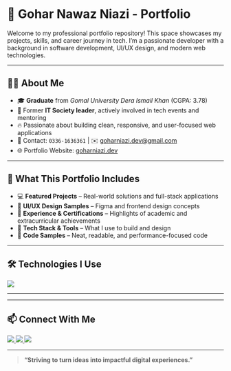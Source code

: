 # 💼 Gohar Nawaz Niazi - Portfolio

Welcome to my professional portfolio repository! This space showcases my projects, skills, and career journey in tech. I’m a passionate developer with a background in software development, UI/UX design, and modern web technologies.

---

## 🧑‍💻 About Me

- 🎓 **Graduate** from *Gomal University Dera Ismail Khan* (CGPA: 3.78)
- 💼 Former **IT Society leader**, actively involved in tech events and mentoring
- 🔥 Passionate about building clean, responsive, and user-focused web applications
- 📱 Contact: `0336-1636361` | ✉️ goharniazi.dev@gmail.com  
- 🌐 Portfolio Website: [goharniazi.dev](https://goharniazi.dev)

---

## 🚀 What This Portfolio Includes

- 💻 **Featured Projects** – Real-world solutions and full-stack applications  
- 🎨 **UI/UX Design Samples** – Figma and frontend design concepts  
- 📜 **Experience & Certifications** – Highlights of academic and extracurricular achievements  
- 🧰 **Tech Stack & Tools** – What I use to build and design  
- 📂 **Code Samples** – Neat, readable, and performance-focused code

---

## 🛠️ Technologies I Use

<p align="left">
  <img src="https://skillicons.dev/icons?i=html,css,js,react,nodejs,express,mongodb,python,java,git,github,figma,vscode" />
</p>

---

---

## 📫 Connect With Me

<p align="left">
  <a href="https://www.linkedin.com/in/goharniazi" target="_blank">
    <img src="https://img.shields.io/badge/LinkedIn-blue?style=for-the-badge&logo=linkedin" />
  </a>
  <a href="mailto:goharniazi.dev@gmail.com">
    <img src="https://img.shields.io/badge/Gmail-red?style=for-the-badge&logo=gmail" />
  </a>
  <a href="https://github.com/goharniazi">
    <img src="https://img.shields.io/badge/GitHub-100000?style=for-the-badge&logo=github&logoColor=white" />
  </a>
</p>

---

> **“Striving to turn ideas into impactful digital experiences.”**

